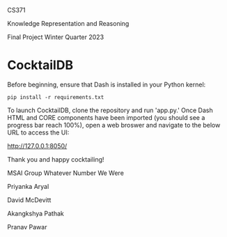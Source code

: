 CS371

Knowledge Representation and Reasoning

Final Project Winter Quarter 2023



# CocktailDB

Before beginning, ensure that Dash is installed in your Python kernel:

`pip install -r requirements.txt `

To launch CocktailDB, clone the repository and run 'app.py.' Once Dash HTML and CORE components have been imported (you should see a progress bar reach 100%), open a web broswer and navigate to the below URL to access the UI:

http://127.0.0.1:8050/

Thank you and happy cocktailing!

MSAI Group Whatever Number We Were

Priyanka Aryal

David McDevitt

Akangkshya Pathak

Pranav Pawar

